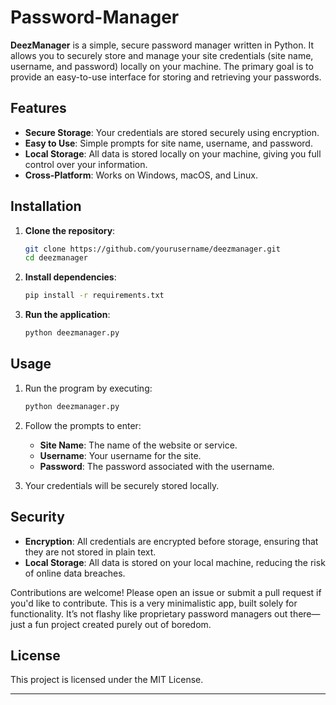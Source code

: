 # Password-Manager

**DeezManager** is a simple, secure password manager written in Python. It allows you to securely store and manage your site credentials (site name, username, and password) locally on your machine. The primary goal is to provide an easy-to-use interface for storing and retrieving your passwords.

## Features

- **Secure Storage**: Your credentials are stored securely using encryption.
- **Easy to Use**: Simple prompts for site name, username, and password.
- **Local Storage**: All data is stored locally on your machine, giving you full control over your information.
- **Cross-Platform**: Works on Windows, macOS, and Linux.

## Installation

1. **Clone the repository**:
   ```bash
   git clone https://github.com/yourusername/deezmanager.git
   cd deezmanager
   ```

2. **Install dependencies**:
   ```bash
   pip install -r requirements.txt
   ```

3. **Run the application**:
   ```bash
   python deezmanager.py
   ```

## Usage

1. Run the program by executing:
   ```bash
   python deezmanager.py
   ```

2. Follow the prompts to enter:
   - **Site Name**: The name of the website or service.
   - **Username**: Your username for the site.
   - **Password**: The password associated with the username.

3. Your credentials will be securely stored locally.

## Security

- **Encryption**: All credentials are encrypted before storage, ensuring that they are not stored in plain text.
- **Local Storage**: All data is stored on your local machine, reducing the risk of online data breaches.


Contributions are welcome! Please open an issue or submit a pull request if you'd like to contribute. This is a very minimalistic app, built solely for functionality. It’s not flashy like proprietary password managers out there—just a fun project created purely out of boredom.

## License

This project is licensed under the MIT License.

---
